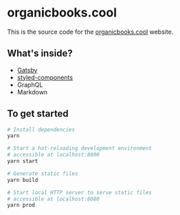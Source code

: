 # organicbooks.cool
This is the source code for the [organicbooks.cool](http://organicbooks.cool/) website.

## What's inside?
* [Gatsby](https://www.gatsbyjs.org/)
* [styled-components](https://www.styled-components.com/)
* GraphQL
* Markdown

## To get started
```sh
# Install dependencies
yarn

# Start a hot-reloading development environment
# accessible at localhost:8000
yarn start

# Generate static files
yarn build

# Start local HTTP server to serve static files
# accessible at localhost:8080
yarn prod
```